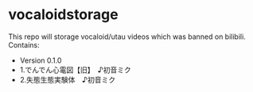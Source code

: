 # vocaloidstorage
This repo will storage vocaloid/utau videos which was banned on bilibili.
Contains:
- Version 0.1.0
-    1.でんでん心電図【旧】　♪初音ミク
-    2.失態生態実験体　♪初音ミク
